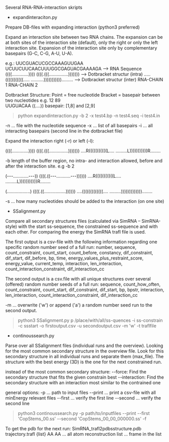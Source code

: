 Several RNA-RNA-interaction skripts


- expandinteraciton.py

Prepare DB-files with expanding interaction (python3 preferred)

Expand an interaction site between two RNA chains. 
The expansion can be at both sites of the interaction site (default), only the right or only the left interaction site.
Expansion of the interaction site only by complementary basepairs (G-C, C-G, A-U, U-A).

e.g.:
UUCGUACUCGCCAAAGUUGAA UCUUCUUCAACUUUGGCGAGUACGAAAAGA  --> RNA Sequence
((((.............)))) ((((.(((...............)))))))  --> Dotbracket structur (intra)
.....(((((((((((..... ..........))))))))))).........  --> Dotbracket structur (inter)
     RNA-CHAIN 1                RNA-CHAIN 2


Dotbracket Structure: Point   = free nucleotide
                      Bracket = basepair between two nucleotides
                               e.g. 12    89       
                                    UUGUACAA
                                    ((....))
                               basepair: [1,8] and [2,9]


> python expandinteraction.py -b 2 -x test4.bp -n test4.seq -i test4.in

-n ... file with the nucleotide sequence
-x ... list of all basepairs
-i ... all interacting basepairs (second line in the dotbracket file)

Expand the interaction right (-r) or left (-l):

((((.............)))) ((((.(((...............)))))))
....R(((((((((((L.... .........L)))))))))))R........


-b length of the buffer region, no intra- and interaction allowed, before and after the interaction site. 
e.g -b 2

(---............---)) ((((.((---...........---))))))
....R(((((((((((L.... .........L)))))))))))R........


(..................) ((((.((.................))))))
....(((((((((((((.... .........)))))))))))))........

-s ... how many nucleotides should be added to the interaction (on one site)



- SSalignment.py

Compare all secondary structures files (calculated via SimRNA – SimRNA-style) with the start ss-sequence, the constrained ss-sequence and with each other.
For comparing the energy the SimRNA trafl file is used. 

The first output is a csv-file with the following information regarding one specific random number seed of a full run:
number, sequence, count_constraint, count_start, count_before, constancy, dif_constraint, dif_start, dif_before, bp, time, energy_values_plus_restraint_score, energy_value, current_temp, interaction, len_interaction, count_interaction_constraint, dif_interaction_cc

The second output is a csv.file with all unique structures over several (offered) random number seeds of a full run:
sequence, count_how_often, count_constraint, count_start, dif_constraint, dif_start, bp, bpstr, interaction, len_interaction, count_interaction_constraint, dif_interaction_cc

-m ... overwrite ('w') or append ('a') a random number seed run to the second output. 

> python3 SSalignment.py p /place/with/all/ss-quences -i ss-constrain -c ssstart -o firstoutput.csv -u secondoutput.csv -m 'w' -t traflfile



- continoussearch.py

Parse over all SSalignment files (individual runs and the overview).
Looking for the most common secondary  structure in the overview file.
Look for this secondary structure in all individual runs and separate them (max_file).
The structure with the best energy (3D) is the one for the next constrained run.


instead of the most common secondary structure: 
--force: Find the secondary structure that fits the given constrain best
--interaction: Find the secondary structure with an interaction most similar to the contrained one

general options:
-p       ... path to input files
--print  ... print a csv-file with all minEnergy relevant files
--first  ... verify the first line
--second ... verify the second line

> python3 continoussearch.py -p path/to/inputfiles --print --first 'CopStems_00.ss' --second 'CopStems_00_00_000000.ss' -f



To get the pdb for the next run:
SimRNA_trafl2pdbsstructure.pdb trajectory.trafl {list} AA
AA   ... all atom reconstruction
list ... frame in the list
